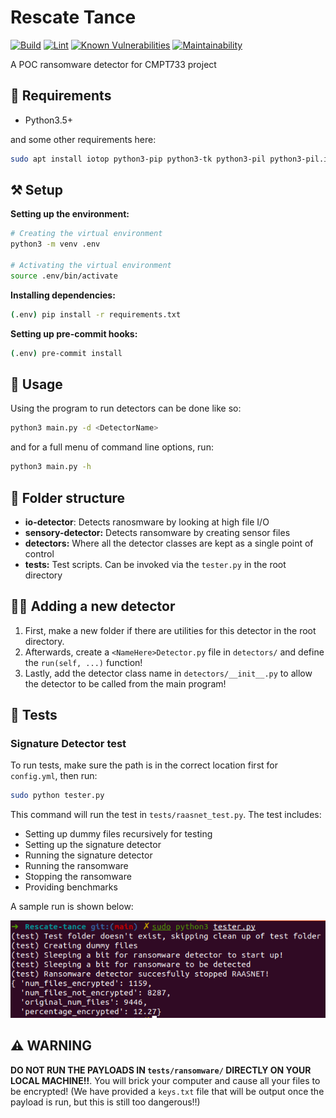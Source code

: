# Rescate Tance

[![Build](https://github.com/omar2535/Rescate-tance/actions/workflows/build.yaml/badge.svg)](https://github.com/omar2535/Rescate-tance/actions/workflows/build.yaml)
[![Lint](https://github.com/omar2535/Rescate-tance/actions/workflows/lint.yaml/badge.svg)](https://github.com/omar2535/Rescate-tance/actions/workflows/lint.yaml)
[![Known Vulnerabilities](https://snyk.io/test/github/omar2535/Rescate-tance/badge.svg)](https://snyk.io/test/github/omar2535/Rescate-tance)
[![Maintainability](https://api.codeclimate.com/v1/badges/6de634a20ef1f5e51810/maintainability)](https://codeclimate.com/github/omar2535/Rescate-tance/maintainability)


A POC ransomware detector for CMPT733 project

## 🔮 Requirements

- Python3.5+

and some other requirements here:

```sh
sudo apt install iotop python3-pip python3-tk python3-pil python3-pil.imagetk libgeoip1 libgeoip-dev geoip-bin
```

## ⚒ Setup

**Setting up the environment:**

```sh
# Creating the virtual environment
python3 -m venv .env

# Activating the virtual environment
source .env/bin/activate
```

**Installing dependencies:**

```sh
(.env) pip install -r requirements.txt
```

**Setting up pre-commit hooks:**

```sh
(.env) pre-commit install
```

## 🔧 Usage

Using the program to run detectors can be done like so:

```sh
python3 main.py -d <DetectorName>
```

and for a full menu of command line options, run:

```sh
python3 main.py -h
```

## 📁 Folder structure

- **io-detector**: Detects ranosmware by looking at high file I/O
- **sensory-detector:** Detects ransomware by creating sensor files
- **detectors:** Where all the detector classes are kept as a single point of control
- **tests:** Test scripts. Can be invoked via the `tester.py` in the root directory

## 🕵️‍♀️ Adding a new detector

1. First, make a new folder if there are utilities for this detector in the root directory.
2. Afterwards, create a `<NameHere>Detector.py` file in `detectors/` and define the `run(self, ...)` function!
3. Lastly, add the detector class name in `detectors/__init__.py` to allow the detector to be called from the main program!

## 🧪 Tests

### Signature Detector test

To run tests, make sure the path is in the correct location first for `config.yml`, then run:

```sh
sudo python tester.py
```

This command will run the test in `tests/raasnet_test.py`. The test includes:

- Setting up dummy files recursively for testing
- Setting up the signature detector
- Running the signature detector
- Running the ransomware
- Stopping the ransomware
- Providing benchmarks

A sample run is shown below:

![raasnet-test-results](./docs/raasnet_test_results.png)

## ⚠ WARNING

**DO NOT RUN THE PAYLOADS IN `tests/ransomware/` DIRECTLY ON YOUR LOCAL MACHINE!!**. You will brick your computer and cause all your files to be encrypted! (We have provided a `keys.txt` file that will be output once the payload is run, but this is still too dangerous!!)
